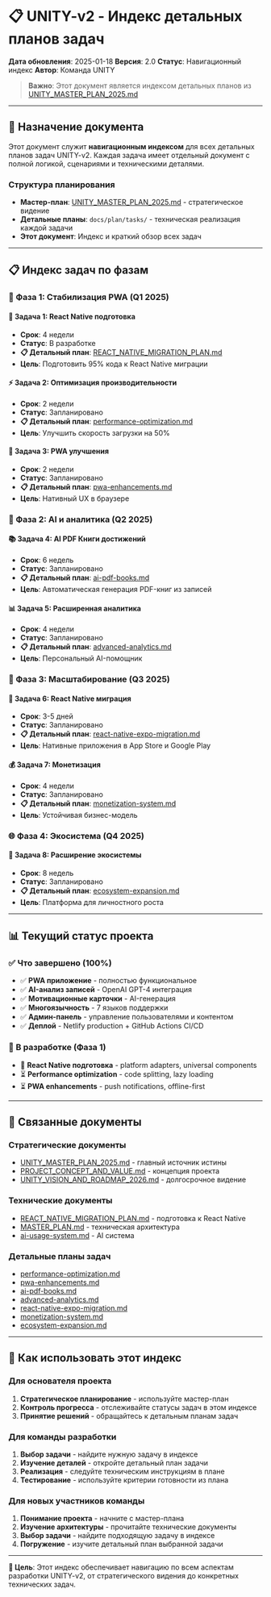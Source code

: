 # 📋 UNITY-v2 - Индекс детальных планов задач

**Дата обновления**: 2025-01-18
**Версия**: 2.0
**Статус**: Навигационный индекс
**Автор**: Команда UNITY

> **Важно**: Этот документ является индексом детальных планов из [UNITY_MASTER_PLAN_2025.md](../architecture/UNITY_MASTER_PLAN_2025.md)

---

## 🎯 Назначение документа

Этот документ служит **навигационным индексом** для всех детальных планов задач UNITY-v2. Каждая задача имеет отдельный документ с полной логикой, сценариями и техническими деталями.

### Структура планирования
- **Мастер-план**: [UNITY_MASTER_PLAN_2025.md](../architecture/UNITY_MASTER_PLAN_2025.md) - стратегическое видение
- **Детальные планы**: `docs/plan/tasks/` - техническая реализация каждой задачи
- **Этот документ**: Индекс и краткий обзор всех задач

---

## 📋 Индекс задач по фазам

### 🚀 Фаза 1: Стабилизация PWA (Q1 2025)

#### 📱 Задача 1: React Native подготовка
- **Срок**: 4 недели
- **Статус**: В разработке
- **📋 Детальный план**: [REACT_NATIVE_MIGRATION_PLAN.md](../mobile/REACT_NATIVE_MIGRATION_PLAN.md)
- **Цель**: Подготовить 95% кода к React Native миграции

#### ⚡ Задача 2: Оптимизация производительности
- **Срок**: 2 недели
- **Статус**: Запланировано
- **📋 Детальный план**: [performance-optimization.md](../plan/tasks/planned/performance-optimization.md)
- **Цель**: Улучшить скорость загрузки на 50%

#### 🔔 Задача 3: PWA улучшения
- **Срок**: 2 недели
- **Статус**: Запланировано
- **📋 Детальный план**: [pwa-enhancements.md](../plan/tasks/planned/pwa-enhancements.md)
- **Цель**: Нативный UX в браузере

### 🤖 Фаза 2: AI и аналитика (Q2 2025)

#### 📚 Задача 4: AI PDF Книги достижений
- **Срок**: 6 недель
- **Статус**: Запланировано
- **📋 Детальный план**: [ai-pdf-books.md](../plan/tasks/planned/ai-pdf-books.md)
- **Цель**: Автоматическая генерация PDF-книг из записей

#### 📊 Задача 5: Расширенная аналитика
- **Срок**: 4 недели
- **Статус**: Запланировано
- **📋 Детальный план**: [advanced-analytics.md](../plan/tasks/planned/advanced-analytics.md)
- **Цель**: Персональный AI-помощник

### 📱 Фаза 3: Масштабирование (Q3 2025)

#### 🚀 Задача 6: React Native миграция
- **Срок**: 3-5 дней
- **Статус**: Запланировано
- **📋 Детальный план**: [react-native-expo-migration.md](../plan/tasks/planned/react-native-expo-migration.md)
- **Цель**: Нативные приложения в App Store и Google Play

#### 💰 Задача 7: Монетизация
- **Срок**: 4 недели
- **Статус**: Запланировано
- **📋 Детальный план**: [monetization-system.md](../plan/tasks/planned/monetization-system.md)
- **Цель**: Устойчивая бизнес-модель

### 🌐 Фаза 4: Экосистема (Q4 2025)

#### 🏢 Задача 8: Расширение экосистемы
- **Срок**: 8 недель
- **Статус**: Запланировано
- **📋 Детальный план**: [ecosystem-expansion.md](../plan/tasks/planned/ecosystem-expansion.md)
- **Цель**: Платформа для личностного роста

---

## 📊 Текущий статус проекта

### ✅ Что завершено (100%)
- ✅ **PWA приложение** - полностью функциональное
- ✅ **AI-анализ записей** - OpenAI GPT-4 интеграция
- ✅ **Мотивационные карточки** - AI-генерация
- ✅ **Многоязычность** - 7 языков поддержки
- ✅ **Админ-панель** - управление пользователями и контентом
- ✅ **Деплой** - Netlify production + GitHub Actions CI/CD

### 🔄 В разработке (Фаза 1)
- 🔄 **React Native подготовка** - platform adapters, universal components
- ⏳ **Performance optimization** - code splitting, lazy loading
- ⏳ **PWA enhancements** - push notifications, offline-first

---

## 🔗 Связанные документы

### Стратегические документы
- [UNITY_MASTER_PLAN_2025.md](../architecture/UNITY_MASTER_PLAN_2025.md) - главный источник истины
- [PROJECT_CONCEPT_AND_VALUE.md](PROJECT_CONCEPT_AND_VALUE.md) - концепция проекта
- [UNITY_VISION_AND_ROADMAP_2026.md](../architecture/UNITY_VISION_AND_ROADMAP_2026.md) - долгосрочное видение

### Технические документы
- [REACT_NATIVE_MIGRATION_PLAN.md](../mobile/REACT_NATIVE_MIGRATION_PLAN.md) - подготовка к React Native
- [MASTER_PLAN.md](../architecture/MASTER_PLAN.md) - техническая архитектура
- [ai-usage-system.md](../features/ai-usage-system.md) - AI система

### Детальные планы задач
- [performance-optimization.md](../plan/tasks/planned/performance-optimization.md)
- [pwa-enhancements.md](../plan/tasks/planned/pwa-enhancements.md)
- [ai-pdf-books.md](../plan/tasks/planned/ai-pdf-books.md)
- [advanced-analytics.md](../plan/tasks/planned/advanced-analytics.md)
- [react-native-expo-migration.md](../plan/tasks/planned/react-native-expo-migration.md)
- [monetization-system.md](../plan/tasks/planned/monetization-system.md)
- [ecosystem-expansion.md](../plan/tasks/planned/ecosystem-expansion.md)

---

## 📝 Как использовать этот индекс

### Для основателя проекта
1. **Стратегическое планирование** - используйте мастер-план
2. **Контроль прогресса** - отслеживайте статусы задач в этом индексе
3. **Принятие решений** - обращайтесь к детальным планам задач

### Для команды разработки
1. **Выбор задачи** - найдите нужную задачу в индексе
2. **Изучение деталей** - откройте детальный план задачи
3. **Реализация** - следуйте техническим инструкциям в плане
4. **Тестирование** - используйте критерии готовности из плана

### Для новых участников команды
1. **Понимание проекта** - начните с мастер-плана
2. **Изучение архитектуры** - прочитайте технические документы
3. **Выбор задачи** - найдите подходящую задачу в индексе
4. **Погружение** - изучите детальный план выбранной задачи

---

**🎯 Цель**: Этот индекс обеспечивает навигацию по всем аспектам разработки UNITY-v2, от стратегического видения до конкретных технических задач.
